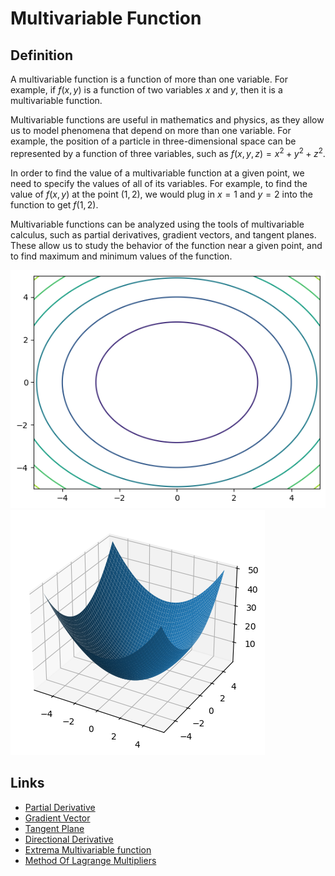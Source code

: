 # Multivariable Function

## Definition

A multivariable function is a function of more than one variable. For example, if $f(x,y)$ is a function of two variables $x$ and $y$, then it is a multivariable function.

Multivariable functions are useful in mathematics and physics, as they allow us to model phenomena that depend on more than one variable. For example, the position of a particle in three-dimensional space can be represented by a function of three variables, such as $f(x,y,z) = x^2 + y^2 + z^2$.

In order to find the value of a multivariable function at a given point, we need to specify the values of all of its variables. For example, to find the value of $f(x,y)$ at the point $(1,2)$, we would plug in $x = 1$ and $y = 2$ into the function to get $f(1,2)$.

Multivariable functions can be analyzed using the tools of multivariable calculus, such as partial derivatives, gradient vectors, and tangent planes. These allow us to study the behavior of the function near a given point, and to find maximum and minimum values of the function.

<img src="Multivariable Function Countour plot.png">
<img src="Multivariable Function 3D.png">

## Links
- <a href="Partial Derivative.md">Partial Derivative</a>
- <a href="Gradient Vector.md">Gradient Vector</a>
- <a href="Tangent plane.md">Tangent Plane</a>
- <a href="Directional Derivative.md">Directional Derivative</a>
- <a href="Extrema Multivariable function.md">Extrema Multivariable function</a>
- <a href="Method Of Lagrange Multipliers.md">Method Of Lagrange Multipliers</a>
